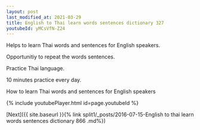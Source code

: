 ```yaml
---
layout: post
last_modified_at: 2021-03-29
title: English to Thai learn words sentences dictionary 327 
youtubeId: yMCsVfN-Z24
---
```

 
 
Helps to learn Thai words and sentences for English speakers.

Opportunitiy to repeat the words sentences. 

Practice Thai language. 
 
10 minutes practice every day. 
 
How to learn Thai words and sentences for English speakers 
 
{% include youtubePlayer.html id=page.youtubeId %}
 
 
[Next]({{ site.baseurl }}{% link  split1/_posts/2016-07-15-English to thai learn words sentences dictionary 866 .md%})
 

